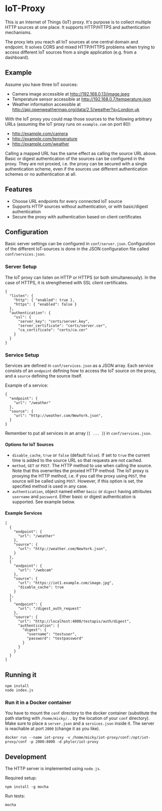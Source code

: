 # IoT-Proxy

This is an Internet of Things (IoT) proxy. It's purpose is to collect multiple HTTP sources at one place. It supports HTTP/HTTPS and authentication mechanisms.

The proxy lets you reach all IoT sources at one central domain and endpoint. It solves CORS and mixed HTTP/HTTPS problems when trying to access different IoT sources from a single application (e.g. from a dashboard).

## Example

Assume you have three IoT sources:

- Camera image accessible at http://192.168.0.13/image.jpeg
- Temperature sensor accessible at http://192.168.0.7/temperature.json
- Weather information accessible at http://api.openweathermap.org/data/2.5/weather?q=London,uk

With the IoT proxy you could map those sources to the following arbitrary URLs (assuming the IoT proxy runs on `example.com` on port 80):

- http://example.com/camera
- http://example.com/temperature
- http://example.com/weather

Calling a mapped URL has the same effect as calling the source URL above. Basic or digest authentication of the sources can be configured in the proxy. They are not proxied, i.e. the proxy can be secured with a single authentication scheme, even if the sources use different authentication schemes or no authentication at all.

## Features

- Choose URL endpoints for every connected IoT source
- Supports HTTP sources without authentication, or with basic/digest authentication
- Secure the proxy with authentication based on client certificates

## Configuration

Basic server settings can be configured in `conf/server.json`. Configuration of the different IoT-sources is done in the JSON configuration file called `conf/services.json`.

### Server Setup

The IoT proxy can listen on HTTP or HTTPS (or both simultaneously). In the case of HTTPS, it is strengthened with SSL client certificates.

    {
      "listen": {
        "http": { "enabled": true },
        "https": { "enabled": false }
      },
      "authentication": {
        "ssl": {
          "server_key": "certs/server.key",
          "server_certificate": "certs/server.cer",
          "ca_certificate": "certs/ca.cer"
        }
      }
    }

### Service Setup

Services are defined in `conf/services.json` as a JSON array. Each service consists of an `endpoint` defining how to access the IoT source on the proxy, and a `source` defining the source itself.

Example of a service:

    {
      "endpoint": {
        "url": "/weather"
      },
      "source": {
        "url": "http://weather.com/NewYork.json",
      }
    }

Remember to put all services in an array (`[ ... ]`) in `conf/services.json`.

#### Options for IoT Sources

- `disable_cache`, `true` or `false` (default `false`). If set to `true` the current time is added to the source URL so that requests are not cached.
- `method`, `GET` or `POST`. The HTTP method to use when calling the source. Note that this overwrites the proxied HTTP method. The IoT proxy is proxying the HTTP method, i.e. if you call the proxy using `POST`, the source will be called using `POST`. However, if this option is set, the specified method is used in any case.
- `authentication`, object named either `basic` or `digest` having attributes `username` and `password`. Either basic or digest authentication is supported. See example below.

#### Example Services

    [
      {
        "endpoint": {
          "url": "/weather"
        },
        "source": {
          "url": "http://weather.com/NewYork.json",
        }
      },
      {
        "endpoint": {
          "url": "/webcam"
        },
        "source": {
          "url": "https://iot1.example.com/image.jpg",
          "disable_cache": true
        }
      },
      {
        "endpoint": {
          "url": "/digest_auth_request"
        },
        "source": {
          "url": "http://localhost:4000/testapis/auth/digest",
          "authentication": {
            "digest": {
              "username": "testuser",
              "password": "testpassword"
            }
          }
        }
      }
    ]

## Running it

    npm install
    node index.js

### Run it in a Docker container

You have to mount the `conf` directory to the docker container (substitute the path starting with `/home/micky/..` by the location of your `conf` directory). Make sure to place a `server.json` and a `services.json` inside it. The server is reachable at port `2000` (change it as you like).

    docker run --name iot-proxy -v /home/micky/iot-proxy/conf:/opt/iot-proxy/conf -p 2000:8000 -d phylor/iot-proxy

## Development

The HTTP server is implemented using `node.js`.

Required setup:

    npm install -g mocha

Run tests:

    mocha

